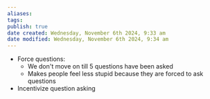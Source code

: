 ```yaml
---
aliases: 
tags: 
publish: true
date created: Wednesday, November 6th 2024, 9:33 am
date modified: Wednesday, November 6th 2024, 9:34 am
---
```


- Force questions:
	- We don't move on till 5 questions have been asked
	- Makes people feel less stupid because they are forced to ask questions
- Incentivize question asking